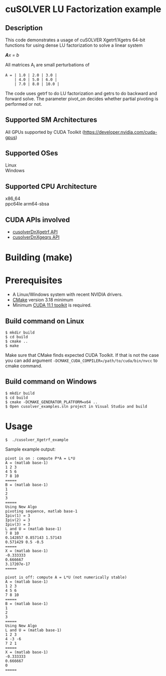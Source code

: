 # cuSOLVER LU Factorization example

## Description

This code demonstrates a usage of cuSOLVER Xgetrf/Xgetrs 64-bit functions for using dense LU factorization to solve a linear system

_**A**x = b_

All matrices A<sub>i</sub> are small perturbations of
```
A = | 1.0 | 2.0 | 3.0 |
    | 4.0 | 5.0 | 6.0 |
    | 7.0 | 8.0 | 10.0 |
```

The code uses getrf to do LU factorization and getrs to do backward and forward solve. The parameter pivot_on decides whether partial pivoting is performed or not.

## Supported SM Architectures

All GPUs supported by CUDA Toolkit (https://developer.nvidia.com/cuda-gpus)  

## Supported OSes

Linux  
Windows

## Supported CPU Architecture

x86_64  
ppc64le
arm64-sbsa

## CUDA APIs involved
- [cusolverDnXgetrf API](https://docs.nvidia.com/cuda/cusolver/index.html#cusolverDnXgeqrf)
- [cusolverDnXgeqrs API](https://docs.nvidia.com/cuda/cusolver/index.html#cusolverDnXgetrs)

# Building (make)

# Prerequisites
- A Linux/Windows system with recent NVIDIA drivers.
- [CMake](https://cmake.org/download) version 3.18 minimum
- Minimum [CUDA 11.1 toolkit](https://developer.nvidia.com/cuda-downloads) is required.

## Build command on Linux
```
$ mkdir build
$ cd build
$ cmake ..
$ make
```
Make sure that CMake finds expected CUDA Toolkit. If that is not the case you can add argument `-DCMAKE_CUDA_COMPILER=/path/to/cuda/bin/nvcc` to cmake command.

## Build command on Windows
```
$ mkdir build
$ cd build
$ cmake -DCMAKE_GENERATOR_PLATFORM=x64 ..
$ Open cusolver_examples.sln project in Visual Studio and build
```

# Usage
```
$  ./cusolver_Xgetrf_example
```

Sample example output:

```
pivot is on : compute P*A = L*U
A = (matlab base-1)
1 2 3
4 5 6
7 8 10
=====
B = (matlab base-1)
1
2
3
=====
Using New Algo
pivoting sequence, matlab base-1
Ipiv(1) = 3
Ipiv(2) = 3
Ipiv(3) = 3
L and U = (matlab base-1)
7 8 10
0.142857 0.857143 1.57143
0.571429 0.5 -0.5
=====
X = (matlab base-1)
-0.333333
0.666667
3.17207e-17
=====

pivot is off: compute A = L*U (not numerically stable)
A = (matlab base-1)
1 2 3
4 5 6
7 8 10
=====
B = (matlab base-1)
1
2
3
=====
Using New Algo
L and U = (matlab base-1)
1 2 3
4 -3 -6
7 2 1
=====
X = (matlab base-1)
-0.333333
0.666667
0
=====
```
